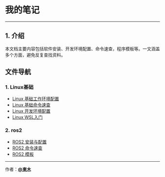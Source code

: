 # 我的笔记
---
## 1. 介绍
本文档主要内容包括软件安装、开发环境配置、命令速查，程序模板等。一文涵盖多个方面，避免反复查找资料。

## 文件导航
### 1. Linux基础
- [Linux 基础工作环境配置](/linux/Linux_setup.md)
- [Linux 基础命令速查](/linux/Linux_cmd.md)
- [Linux 开发环境配置](/linux/Linux_development.md)
- [Linux WSL入门](/linux/Linux_wsl.md)
  

### 2. ros2
- [ROS2 安装与配置](/ros2/Linux_ros2_installation.md)
- [ROS2 命令速查](/ros2/Linux_ros2_cmd.md)
- [ROS2 模板](/ros2/Linux_ros2_template.md)
---
作者：[**@東木**](https://github.com/VictorEastwood)



